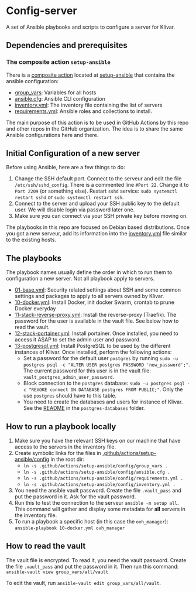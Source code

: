 # Config-server

A set of Ansible playbooks and scripts to configure a server for Klivar.

## Dependencies and prerequisites

### The composite action `setup-ansible`

There is a [composite action](https://docs.github.com/fr/actions/creating-actions/creating-a-composite-action) located
at [setup-ansible](.github/actions/setup-ansible) that contains the ansible configuration:

- [group_vars](.github/actions/setup-ansible/config/group_vars): Variables for all hosts
- [ansible.cfg](.github/actions/setup-ansible/config/ansible.cfg): Ansible CLI configuration
- [inventory.yml](.github/actions/setup-ansible/config/inventory.yml): The inventory file containing the list of servers
- [requirements.yml](.github/actions/setup-ansible/config/requirements.yml): Ansible roles and collections to install.

The main purpose of this action is to be used in GitHub Actions by this repo and other repos in the GitHub organization.
The idea is to share the same Ansible configurations here and there.

## Initial Configuration of a new server

Before using Ansible, here are a few things to do:

1. Change the SSH default port. Connect to the serveur and edit the file `/etc/ssh/sshd_config`. There is a commented
   line `#Port 22`. Change it to `Port 2209` (or something else). Restart `sshd` service: `sudo systemctl restart sshd` or `sudo systemctl restart ssh`.
2. Connect to the server and upload your SSH public key to the default user. We will disable login via password later
   one.
3. Make sure you can connect via your SSH private key before moving on.

The playbooks in this repo are focused on Debian based distributions. Once you got a new serveur, add its information
into the [inventory.yml](./inventory.yml) file similar to the existing hosts.

## The playbooks

The playbook names usually define the order in which to run them to configuration a new server. Not all playbook apply
to servers.

- [01-base.yml](01-base.yml): Security related settings about SSH and some common settings and packages to apply to all
  servers owned by Klivar.
- [10-docker.yml](10-docker.yml): Install Docker, init docker Swarm, crontab to prune Docker everyday
- [11-stack-reverse-proxy.yml](11-stack-reverse-proxy.yml): Install the reverse-proxy (Traefik). The password for the
  user is available in the vault file. See below how to read the vault.
- [12-stack-portainer.yml](12-stack-portainer.yml): Install portainer. Once installed, you need to access it ASAP to
  set the admin user and password.
- [13-postgresql.yml](13-postgresql.yml): Install PostgreSQL to be used by the different instances of Klivar. Once
  installed, perform the following actions:
    - Set a password for the default user `postgres` by
      running `sudo -u postgres psql -c "ALTER USER postgres PASSWORD 'new_password';"`. The current password for this
      user is in the vault file: `vault_postgres_admin_user_password`.
    - Block connection to
      the `postgres` database: `sudo -u postgres psql -c "REVOKE connect ON DATABASE postgres FROM PUBLIC;"`. Only
      the use `postgres` should have to this table.
    - You need to create the databases and users for instance of Klivar. See the [README](./postgres-databases/README.md)
      in the `postgres-databases` folder.

## How to run a playbook locally

1. Make sure you have the relevant SSH keys on our machine that have access to the servers in the inventory file.
2. Create symbolic links for the files in [.github/actions/setup-ansible/config](.github/actions/setup-ansible/config)
   in the root dir:
    - `ln -s .github/actions/setup-ansible/config/group_vars .`
    - `ln -s .github/actions/setup-ansible/config/ansible.cfg .`
    - `ln -s .github/actions/setup-ansible/config/requirements.yml .`
    - `ln -s .github/actions/setup-ansible/config/inventory.yml .`
3. You need the ansible vault password. Create the file `.vault_pass` and put the password in it. Ask for the vault
   password.
4. Run this to test the connection to the serveur `ansible -m setup all`. This command will gather and display some
   metadata for **all** servers in the inventory file.
5. To run a playbook a specific host (in this case the `ovh_manager`): `ansible-playbook 10-docker.yml ovh_manager`

## How to read the vault

The vault file is encrypted. To read it, you need the vault password. Create the file `.vault_pass` and put the password
in it. Then run this command: `ansible-vault view group_vars/all/vault`

To edit the vault, run `ansible-vault edit group_vars/all/vault`.
